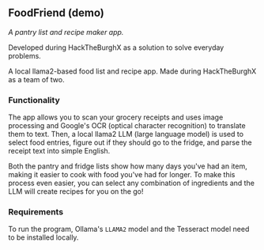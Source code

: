 ## FoodFriend (demo)
*A pantry list and recipe maker app.*

Developed during HackTheBurghX as a solution to solve everyday problems.

A local llama2-based food list and recipe app. Made during HackTheBurghX as a team of two.

### Functionality
The app allows you to scan your grocery receipts and uses image processing and Google's OCR (optical character recognition) to translate them to text. Then, a local llama2 LLM (large language model) is used to select food entries, figure out if they should go to the fridge, and parse the receipt text into simple English.

Both the pantry and fridge lists show how many days you've had an item, making it easier to cook with food you've had for longer. To make this process even easier, you can select any combination of ingredients and the LLM will create recipes for you on the go!

### Requirements
To run the program, Ollama's `LLAMA2` model and the Tesseract model need to be installed locally.
